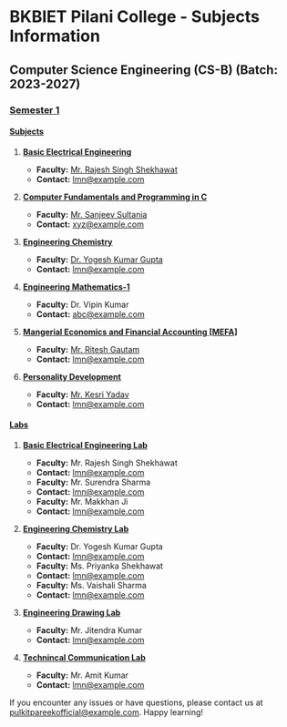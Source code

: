 # BKBIET Pilani College - Subjects Information

## Computer Science Engineering (CS-B) (Batch: 2023-2027)

### <u>Semester 1</u>

#### <u>Subjects</u>

1. **[Basic Electrical Engineering]()**  
   - **Faculty:** [Mr. Rajesh Singh Shekhawat]() 
   - **Contact:** [lmn@example.com](mailto:lmn@example.com)


2. **[Computer Fundamentals and Programming in C]()**  
   - **Faculty:** [Mr. Sanjeev Sultania]()
   - **Contact:** [xyz@example.com](mailto:xyz@example.com) 

3. **[Engineering Chemistry]()**  
   - **Faculty:** [Dr. Yogesh Kumar Gupta]() 
   - **Contact:** [lmn@example.com](mailto:almn@example.com)
4. **[Engineering Mathematics-1]()**  
   - **Faculty:** Dr. Vipin Kumar
   - **Contact:** [abc@example.com](mailto:abc@example.com) 

5. **[Mangerial Economics and Financial Accounting [MEFA]]()**  
   - **Faculty:** [Mr. Ritesh Gautam]() 
   - **Contact:** [lmn@example.com](mailto:lmn@example.com) 

6. **[Personality Development]()**  
   - **Faculty:** [Mr. Kesri Yadav]() 
   - **Contact:** [lmn@example.com](mailto:lmn@example.com)

#### <u>Labs</u>

1. **[Basic Electrical Engineering Lab]()**  
   - **Faculty:** Mr. Rajesh Singh Shekhawat 
   - **Contact:** [lmn@example.com](mailto:lmn@example.com)
   - **Faculty:** Mr. Surendra Sharma
   - **Contact:** [lmn@example.com](mailto:lmn@example.com)
   - **Faculty:** Mr. Makkhan Ji 
   - **Contact:** [lmn@example.com](mailto:lmn@example.com)

2. **[Engineering Chemistry Lab]()**  
   - **Faculty:** Dr. Yogesh Kumar Gupta
   - **Contact:** [lmn@example.com](mailto:lmn@example.com)
   - **Faculty:** Ms. Priyanka Shekhawat
   - **Contact:** [lmn@example.com](mailto:lmn@example.com)
   - **Faculty:** Ms. Vaishali Sharma
   - **Contact:** [lmn@example.com](mailto:lmn@example.com)

3. **[Engineering Drawing Lab]()**  
   - **Faculty:** Mr. Jitendra Kumar 
   - **Contact:** [lmn@example.com](mailto:lmn@example.com)

4. **[Technincal Communication Lab]()**  
   - **Faculty:** Mr. Amit Kumar 
   - **Contact:** [lmn@example.com](mailto:lmn@example.com)

If you encounter any issues or have questions, please contact us at [pulkitpareekofficial@example.com](mailto:pulkitpareekofficial@example.com). Happy learning!